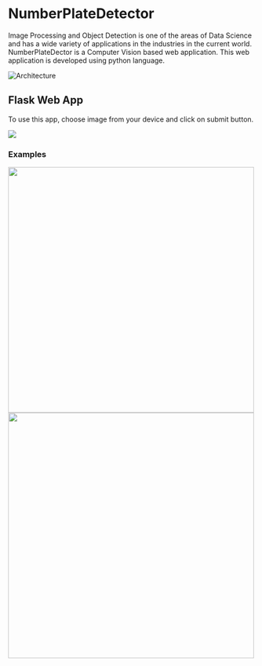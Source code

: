 # NumberPlateDetector

Image Processing and Object Detection is one of the areas of Data Science and has a wide variety of applications in the industries in the current world.
NumberPlateDector is a Computer Vision based web application. This web application is developed using python language.

![Architecture](https://user-images.githubusercontent.com/52131905/190629849-4b0c4299-dd55-425f-922c-44c8b8a03a5c.png)


## Flask Web App

To use this app, choose image from your device and click on submit button.

<p>
  <img src="https://github.com/dakshgodara2001/NumberPlateDetector/blob/main/Screen%20Shot%201.png">
</p>

### Examples

<p>
  <img src="https://github.com/dakshgodara2001/NumberPlateDetector/blob/main/Screen%20Shot%202.png" width=501>
  <img src="https://github.com/dakshgodara2001/NumberPlateDetector/blob/main/Screen%20Shot%203.png" width=501>
</p>
